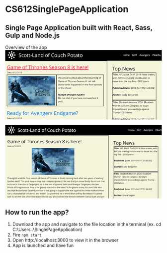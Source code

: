 # CS612SinglePageApplication

## Single Page Application built with React, Sass, Gulp and Node.js

Overview of the app<br />
![alt text](https://raw.githubusercontent.com/scottsun17/CS612SinglePageApplication/master/src/components/pages/images/overview.PNG)

![alt text](https://raw.githubusercontent.com/scottsun17/CS612SinglePageApplication/master/src/components/pages/images/gotpost.PNG)


## How to run the app?
1. Download the app and navigate to the file location in the terminal (ex. cd C:\Users\..\SinglePageApplication)
2. Fire `npm start`
3. Open http://localhost:3000 to view it in the browser
4. App is launched and have fun


